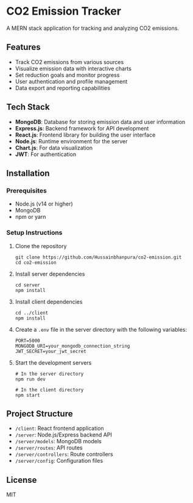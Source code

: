 # CO2 Emission Tracker

A MERN stack application for tracking and analyzing CO2 emissions.

## Features

- Track CO2 emissions from various sources
- Visualize emission data with interactive charts
- Set reduction goals and monitor progress
- User authentication and profile management
- Data export and reporting capabilities

## Tech Stack

- **MongoDB**: Database for storing emission data and user information
- **Express.js**: Backend framework for API development
- **React.js**: Frontend library for building the user interface
- **Node.js**: Runtime environment for the server
- **Chart.js**: For data visualization
- **JWT**: For authentication

## Installation

### Prerequisites

- Node.js (v14 or higher)
- MongoDB
- npm or yarn

### Setup Instructions

1. Clone the repository
   ```
   git clone https://github.com/Hussainbhanpura/co2-emission.git
   cd co2-emission
   ```

2. Install server dependencies
   ```
   cd server
   npm install
   ```

3. Install client dependencies
   ```
   cd ../client
   npm install
   ```

4. Create a `.env` file in the server directory with the following variables:
   ```
   PORT=5000
   MONGODB_URI=your_mongodb_connection_string
   JWT_SECRET=your_jwt_secret
   ```

5. Start the development servers
   ```
   # In the server directory
   npm run dev
   
   # In the client directory
   npm start
   ```

## Project Structure

- `/client`: React frontend application
- `/server`: Node.js/Express backend API
- `/server/models`: MongoDB models
- `/server/routes`: API routes
- `/server/controllers`: Route controllers
- `/server/config`: Configuration files

## License

MIT
